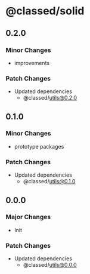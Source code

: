 # @classed/solid

## 0.2.0

### Minor Changes

- improvements

### Patch Changes

- Updated dependencies
  - @classed/utils@0.2.0

## 0.1.0

### Minor Changes

- prototype packages

### Patch Changes

- Updated dependencies
  - @classed/utils@0.1.0

## 0.0.0

### Major Changes

- Init

### Patch Changes

- Updated dependencies
  - @classed/utils@0.0.0
